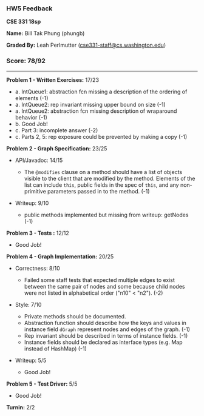 ### HW5 Feedback

**CSE 331 18sp**

**Name:** Bill Tak Phung (phungb)

**Graded By:** Leah Perlmutter (cse331-staff@cs.washington.edu)

### Score: 78/92
---

**Problem 1 - Written Exercises:** 17/23

- a. IntQueue1: abstraction fcn missing a description of the ordering of elements (-1)
- a. IntQueue2: rep invariant missing upper bound on size (-1)
- a. IntQueue2: abstraction fcn missing description of wraparound behavior (-1)
- b. Good Job!
- c. Part 3: incomplete answer (-2)
- c. Parts 2, 5: rep exposure could be prevented by making a copy (-1)

**Problem 2 - Graph Specification:** 23/25

- API/Javadoc: 14/15
  - The `@modifies` clause on a method should have a list of objects visible to the client that are modified by the method. Elements of the list can include `this`, public fields in the spec of `this`, and any non-primitive parameters passed in to the method. (-1)

- Writeup: 9/10
  - public methods implemented but missing from writeup: getNodes (-1)

**Problem 3 - Tests :** 12/12

- Good Job!

**Problem 4 - Graph Implementation:** 20/25

- Correctness: 8/10
  - Failed some staff tests that expected multiple edges to exist between the same pair of nodes and some because child nodes were not listed in alphabetical order ("n10" < "n2"). (-2)
- Style: 7/10
  - Private methods should be documented.
  - Abstraction function should describe how the keys and values in instance field `dGraph` represent nodes and edges of the graph. (-1)
  - Rep invariant should be described in terms of instance fields. (-1)
  - Instance fields should be declared as interface types (e.g. Map instead of HashMap) (-1)
  

- Writeup: 5/5
  - Good Job!

**Problem 5 - Test Driver:** 5/5
- Good Job!

**Turnin:** 2/2


